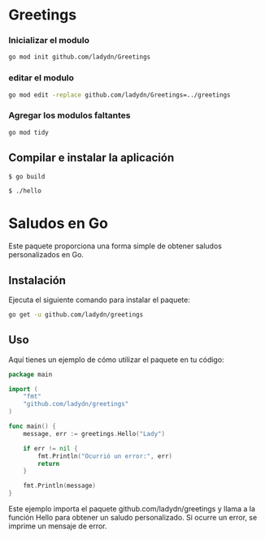 # Greetings

### Inicializar el modulo

~~~bash
go mod init github.com/ladydn/Greetings
~~~

### editar el modulo

~~~bash
go mod edit -replace github.com/ladydn/Greetings=../greetings
~~~

### Agregar los modulos faltantes

~~~bash
go mod tidy
~~~

## Compilar e instalar la aplicación

~~~bash
$ go build
~~~

~~~bash
$ ./hello
~~~

# Saludos en Go

Este paquete proporciona una forma simple de obtener saludos personalizados en Go.

## Instalación

Ejecuta el siguiente comando para instalar el paquete:

```bash
go get -u github.com/ladydn/greetings
```
## Uso
Aquí tienes un ejemplo de cómo utilizar el paquete en tu código:

```go
package main

import (
    "fmt"
    "github.com/ladydn/greetings"
)

func main() {
    message, err := greetings.Hello("Lady")

    if err != nil {
        fmt.Println("Ocurrió un error:", err)
        return
    }

    fmt.Println(message)
}

```
Este ejemplo importa el paquete github.com/ladydn/greetings y llama a la función Hello para obtener un saludo personalizado. Si ocurre un error, se imprime un mensaje de error.

